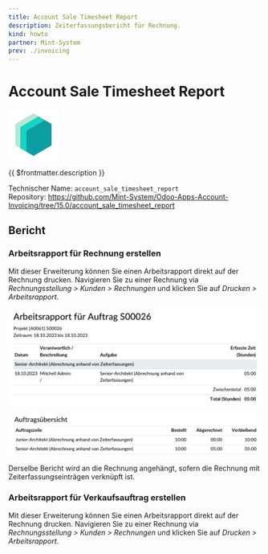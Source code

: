 ```yaml
---
title: Account Sale Timesheet Report
description: Zeiterfassungsbericht für Rechnung.
kind: howto
partner: Mint-System
prev: ./invoicing
---
```


# Account Sale Timesheet Report

![icon_oms_box](attachments/icons_odoo_mint_system.png)

{{ $frontmatter.description }}

Technischer Name: `account_sale_timesheet_report`\
Repository: <https://github.com/Mint-System/Odoo-Apps-Account-Invoicing/tree/15.0/account_sale_timesheet_report>

## Bericht

### Arbeitsrapport für Rechnung erstellen

Mit dieser Erweiterung können Sie einen Arbeitsrapport direkt auf der Rechnung drucken. Navigieren Sie zu einer Rechnung via _Rechnungsstellung > Kunden > Rechnungen_ und klicken Sie auf _Drucken > Arbeitsrapport_.

![](attachments/Account%20Sale%20Timesheet%20Report%20Example.png)

![](attachments/Account%20Sale%20Timesheet%20Report%20Example%20Summary.png)

Derselbe Bericht wird an die Rechnung angehängt, sofern die Rechnung mit Zeiterfassungseinträgen verknüpft ist.

### Arbeitsrapport für Verkaufsauftrag erstellen

Mit dieser Erweiterung können Sie einen Arbeitsrapport direkt auf der Rechnung drucken. Navigieren Sie zu einer Rechnung via _Rechnungsstellung > Kunden > Rechnungen_ und klicken Sie auf _Drucken > Arbeitsrapport_.
